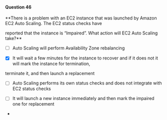 #### Question  46


**There is a problem with an EC2 instance that was launched by Amazon EC2 Auto Scaling. The EC2 status checks have

reported that the instance is “Impaired”. What action will EC2 Auto Scaling take?**


- [ ] Auto Scaling will perform Availability Zone rebalancing


- [x] It will wait a few minutes for the instance to recover and if it does not it will mark the instance for termination,

terminate it, and then launch a replacement


- [ ] Auto Scaling performs its own status checks and does not integrate with EC2 status checks


- [ ] It will launch a new instance immediately and then mark the impaired one for replacement


*